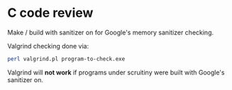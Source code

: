 # C code review

Make / build with sanitizer on for Google's memory sanitizer checking.  

Valgrind checking done via:

```bash
perl valgrind.pl program-to-check.exe
```

Valgrind will __not work__ if programs under scruitiny were built with Google's
sanitizer on.
